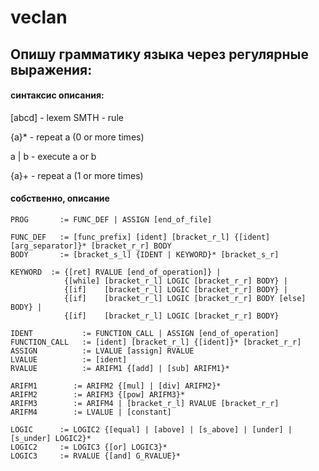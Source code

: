 # veclan


## Опишу грамматику языка через регулярные выражения:

#### синтаксис описания:
[abcd] - lexem
SMTH   - rule

{a}*   - repeat a (0 or more times)

a | b  - execute a or b

{a}+   - repeat a (1 or more times)


####  собственно, описание
```
PROG	   := FUNC_DEF | ASSIGN [end_of_file]

FUNC_DEF   := [func_prefix] [ident] [bracket_r_l] {[ident] [arg_separator]}* [bracket_r_r] BODY
BODY       := [bracket_s_l] {IDENT | KEYWORD}* [bracket_s_r]

KEYWORD  := {[ret] RVALUE [end_of_operation]} | 
            {[while] [bracket_r_l] LOGIC [bracket_r_r] BODY} |
            {[if]    [bracket_r_l] LOGIC [bracket_r_r] BODY} | 
            {[if]    [bracket_r_l] LOGIC [bracket_r_r] BODY [else] BODY} |
            {[if]    [bracket_r_l] LOGIC [bracket_r_r] BODY}

IDENT	        := FUNCTION_CALL | ASSIGN [end_of_operation]
FUNCTION_CALL   := [ident] [bracket_r_l] {[ident]}* [bracket_r_r]
ASSIGN          := LVALUE [assign] RVALUE
LVALUE          := [ident]
RVALUE          := ARIFM1 {[add] | [sub] ARIFM1}*

ARIFM1        := ARIFM2 {[mul] | [div] ARIFM2}*
ARIFM2        := ARIFM3 {[pow] ARIFM3}*
ARIFM3        := ARIFM4 | [bracket_r_l] RVALUE [bracket_r_r]
ARIFM4        := LVALUE | [constant]

LOGIC      := LOGIC2 {[equal] | [above] | [s_above] | [under] | [s_under] LOGIC2}*
LOGIC2     := LOGIC3 {[or] LOGIC3}*
LOGIC3     := RVALUE {[and] G_RVALUE}*
```
